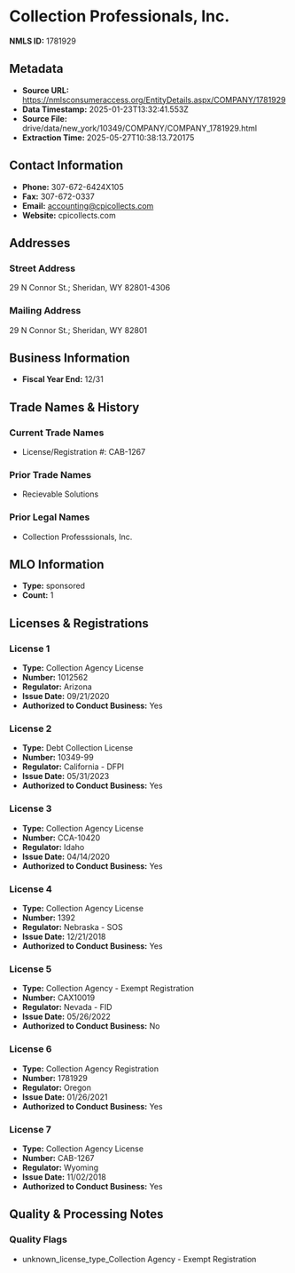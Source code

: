 # Collection Professionals, Inc.

**NMLS ID:** 1781929

## Metadata
- **Source URL:** https://nmlsconsumeraccess.org/EntityDetails.aspx/COMPANY/1781929
- **Data Timestamp:** 2025-01-23T13:32:41.553Z
- **Source File:** drive/data/new_york/10349/COMPANY/COMPANY_1781929.html
- **Extraction Time:** 2025-05-27T10:38:13.720175

## Contact Information
- **Phone:** 307-672-6424X105
- **Fax:** 307-672-0337
- **Email:** accounting@cpicollects.com
- **Website:** cpicollects.com

## Addresses
### Street Address
29 N Connor St.; Sheridan, WY 82801-4306

### Mailing Address
29 N Connor St.; Sheridan, WY 82801

## Business Information
- **Fiscal Year End:** 12/31

## Trade Names & History
### Current Trade Names
- License/Registration #: CAB-1267

### Prior Trade Names
- Recievable Solutions

### Prior Legal Names
- Collection Professsionals, Inc.

## MLO Information
- **Type:** sponsored
- **Count:** 1

## Licenses & Registrations

### License 1
- **Type:** Collection Agency License
- **Number:** 1012562
- **Regulator:** Arizona
- **Issue Date:** 09/21/2020
- **Authorized to Conduct Business:** Yes

### License 2
- **Type:** Debt Collection License
- **Number:** 10349-99
- **Regulator:** California - DFPI
- **Issue Date:** 05/31/2023
- **Authorized to Conduct Business:** Yes

### License 3
- **Type:** Collection Agency License
- **Number:** CCA-10420
- **Regulator:** Idaho
- **Issue Date:** 04/14/2020
- **Authorized to Conduct Business:** Yes

### License 4
- **Type:** Collection Agency License
- **Number:** 1392
- **Regulator:** Nebraska - SOS
- **Issue Date:** 12/21/2018
- **Authorized to Conduct Business:** Yes

### License 5
- **Type:** Collection Agency - Exempt Registration
- **Number:** CAX10019
- **Regulator:** Nevada - FID
- **Issue Date:** 05/26/2022
- **Authorized to Conduct Business:** No

### License 6
- **Type:** Collection Agency Registration
- **Number:** 1781929
- **Regulator:** Oregon
- **Issue Date:** 01/26/2021
- **Authorized to Conduct Business:** Yes

### License 7
- **Type:** Collection Agency License
- **Number:** CAB-1267
- **Regulator:** Wyoming
- **Issue Date:** 11/02/2018
- **Authorized to Conduct Business:** Yes

## Quality & Processing Notes
### Quality Flags
- unknown_license_type_Collection Agency - Exempt Registration
